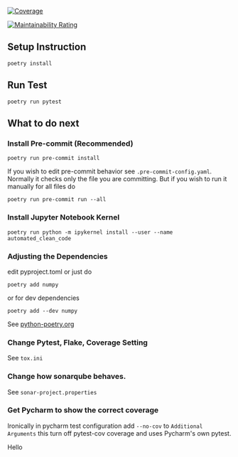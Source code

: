 [![Coverage](https://sonarcloud.io/api/project_badges/measure?project=DrNattapoom_automated-clean-code&metric=coverage)](https://sonarcloud.io/summary/new_code?id=DrNattapoom_automated-clean-code)

[![Maintainability Rating](https://sonarcloud.io/api/project_badges/measure?project=DrNattapoom_automated-clean-code&metric=sqale_rating)](https://sonarcloud.io/summary/new_code?id=DrNattapoom_automated-clean-code)

## Setup Instruction
```
poetry install
```

## Run Test
```
poetry run pytest
```

## What to do next

### Install Pre-commit (Recommended)
```
poetry run pre-commit install
```
If you wish to edit pre-commit behavior see ```.pre-commit-config.yaml```.
Normally it checks only the file you are committing. But if you wish to run it manually for all files do
```
poetry run pre-commit run --all
```

### Install Jupyter Notebook Kernel
```
poetry run python -m ipykernel install --user --name automated_clean_code
```

### Adjusting the Dependencies
edit pyproject.toml or just do
```
poetry add numpy
```
or for dev dependencies
```
poetry add --dev numpy
```
See [python-poetry.org](https://python-poetry.org/)

### Change Pytest, Flake, Coverage Setting
See ```tox.ini```

### Change how sonarqube behaves.
See ```sonar-project.properties```

### Get Pycharm to show the correct coverage
Ironically in pycharm test configuration add `--no-cov` to `Additional Arguments` this turn off pytest-cov coverage and uses Pycharm's own pytest.

Hello
